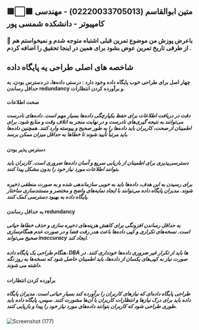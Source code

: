 ## 🟥⬜🟩 متین ابوالقاسم (02220033705013) - مهندسی کامپیوتر - دانشکده شمسی پور
### 🔴 باعرض پوزش من موضوع تمرین قبلی اشتباه متوجه شدم و نمیخواستم هم از طرفی تاریخ تمرین عوض بشود برای همین در اینجا تحقیق را اضافه کردم .
## شاخصه‌ های اصلی طراحی یه پایگاه داده

#### چهار اصل برای طراحی خوب پایگاه داده وجود دارد : درستی داده‌ها، در دسترس بودن، به حداقل رساندن redundancy و برآورده کردن انتظارات.
#### صحت اطلاعات

##### دقت در دریافت اطلاعات برای حفظ یکپارچگی داده‌ها بسیار مهم است. داده‌های نادرست می‌توانند به نتیجه گیری‌های نادرست و در نهایت منجر به اتلاف وقت و منابع شود. برای اطمینان از صحت، کاربران باید داده‌ها را به طور صحیح و پیوسته وارد کنند. همچنین داده‌ها باید مرتباً تأیید شوند تا خطاها به حداقل میزان ممکن برسد.
#### دسترس پذیر بودن

##### دسترسی‌پذیری برای اطمینان از بازیابی سریع و آسان داده‌ها ضروری است. کاربران باید بتوانند اطلاعات مورد نیاز خود را بدون مشکل پیدا کنند.

##### برای رسیدن به این هدف، داده‌ها باید به خوبی سازماندهی شده و به صورت منطقی ذخیره شوند. مدیران پایگاه داده می‌توانند با ایجاد نمایه‌های واضح و مختصر و مستندسازی ساختار پایگاه داده به بهبود دسترسی کمک کنند.
#### به حداقل رساندن redundancy

##### به حداقل رساندن افزونگی برای کاهش هزینه‌های ذخیره سازی و حذف خطاها حیاتی است. نسخه‌های تکراری و کپی داده‌ها باعث هدر رفت فضا و در صورت عدم همگام‌سازی صحیح می‌تواند inaccuracy ایجاد کند.

##### هنگام طراحی یک پایگاه داده، DBA ها باید از تکرار غیر ضروری داده‌ها خودداری کنند. در صورت نیاز به کپی‌های یکسان از داده‌ها، باید اطمینان حاصل شود که نسخه‌ها به روز نگه داشته می شوند.
#### برآورده کردن انتظارات

##### طراحی پایگاه داده‌ای که نیازهای کاربران را برآورده کند بسیار حیاتی است. مدیران پایگاه داده باید برای درک نیازها و انتظارات کاربران با آن‌ها مشورت کنند. سپس، پایگاه داده باید طوری طراحی شود که کاربران بتوانند داده‌های مورد نیاز خود را پیدا و بازیابی کنند.
![Screenshot (177)](https://github.com/MaTinABoL/HW6_DB/assets/103626122/b524a13f-9379-435b-a9cb-cf968780f2cf)

